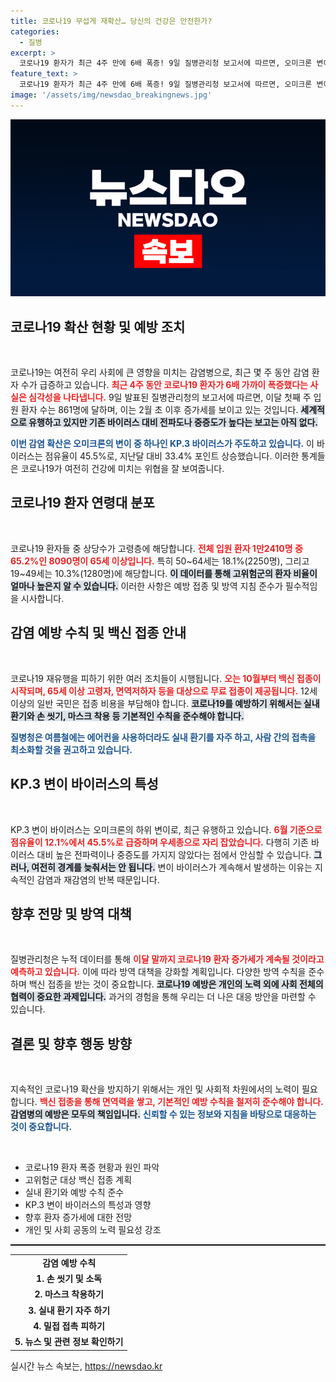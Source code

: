 ```yaml
---
title: 코로나19 무섭게 재확산… 당신의 건강은 안전한가?
categories:
  - 질병
excerpt: >
  코로나19 환자가 최근 4주 만에 6배 폭증! 9일 질병관리청 보고서에 따르면, 오미크론 변이가 주도하며 65세 이상 고령층의 입원 비율이 65.2%에 달한다. 백신 접종이 오는 10월 시작될 예정이다. 예방 수칙을 지키세요!
feature_text: >
  코로나19 환자가 최근 4주 만에 6배 폭증! 9일 질병관리청 보고서에 따르면, 오미크론 변이가 주도하며 65세 이상 고령층의 입원 비율이 65.2%에 달한다. 백신 접종이 오는 10월 시작될 예정이다. 예방 수칙을 지키세요!
image: '/assets/img/newsdao_breakingnews.jpg'
---
```


<p><img src="/assets/img/newsdao_breakingnews.jpg" alt="pcversion 속보" /></p>

<h2 data-ke-size="size26">코로나19 확산 현황 및 예방 조치</h2>

<p data-ke-size="size16">&nbsp;</p>

<p>코로나19는 여전히 우리 사회에 큰 영향을 미치는 감염병으로, 최근 몇 주 동안 감염 환자 수가 급증하고 있습니다. <b><span style="color: #ee2323;">최근 4주 동안 코로나19 환자가 6배 가까이 폭증했다는 사실은 심각성을 나타냅니다.</span></b> 9일 발표된 질병관리청의 보고서에 따르면, 이달 첫째 주 입원 환자 수는 861명에 달하며, 이는 2월 초 이후 증가세를 보이고 있는 것입니다. <b><span style="background-color: #21538527;">세계적으로 유행하고 있지만 기존 바이러스 대비 전파도나 중증도가 높다는 보고는 아직 없다.</span></b></p>

<p><b><span style="color: #1a5490;">이번 감염 확산은 오미크론의 변이 중 하나인 KP.3 바이러스가 주도하고 있습니다.</span></b> 이 바이러스는 점유율이 45.5%로, 지난달 대비 33.4% 포인트 상승했습니다. 이러한 통계들은 코로나19가 여전히 건강에 미치는 위협을 잘 보여줍니다.</p>

<h2 data-ke-size="size26">코로나19 환자 연령대 분포</h2>

<p data-ke-size="size16">&nbsp;</p>

<p>코로나19 환자들 중 상당수가 고령층에 해당합니다. <b><span style="color: #ee2323;">전체 입원 환자 1만2410명 중 65.2%인 8090명이 65세 이상입니다.</span></b> 특히 50~64세는 18.1%(2250명), 그리고 19~49세는 10.3%(1280명)에 해당합니다. <b><span style="background-color: #21538527;">이 데이터를 통해 고위험군의 환자 비율이 얼마나 높은지 알 수 있습니다.</span></b> 이러한 사항은 예방 접종 및 방역 지침 준수가 필수적임을 시사합니다. </p>

<h2 data-ke-size="size26">감염 예방 수칙 및 백신 접종 안내</h2>

<p data-ke-size="size16">&nbsp;</p>

<p>코로나19 재유행을 피하기 위한 여러 조치들이 시행됩니다. <b><span style="color: #ee2323;">오는 10월부터 백신 접종이 시작되며, 65세 이상 고령자, 면역저하자 등을 대상으로 무료 접종이 제공됩니다.</span></b> 12세 이상의 일반 국민은 접종 비용을 부담해야 합니다. <b><span style="background-color: #21538527;">코로나19를 예방하기 위해서는 실내 환기와 손 씻기, 마스크 착용 등 기본적인 수칙을 준수해야 합니다.</span></b> </p>

<p><b><span style="color: #1a5490;">질병청은 여름철에는 에어컨을 사용하더라도 실내 환기를 자주 하고, 사람 간의 접촉을 최소화할 것을 권고하고 있습니다.</span></b> </p>

<h2 data-ke-size="size26">KP.3 변이 바이러스의 특성</h2>

<p data-ke-size="size16">&nbsp;</p>

<p>KP.3 변이 바이러스는 오미크론의 하위 변이로, 최근 유행하고 있습니다. <b><span style="color: #ee2323;">6월 기준으로 점유율이 12.1%에서 45.5%로 급증하며 우세종으로 자리 잡았습니다.</span></b> 다행히 기존 바이러스 대비 높은 전파력이나 중증도를 가지지 않았다는 점에서 안심할 수 있습니다. <b><span style="background-color: #21538527;">그러나, 여전히 경계를 늦춰서는 안 됩니다.</span></b> 변이 바이러스가 계속해서 발생하는 이유는 지속적인 감염과 재감염의 반복 때문입니다.</p>

<h2 data-ke-size="size26">향후 전망 및 방역 대책</h2>

<p data-ke-size="size16">&nbsp;</p>

<p>질병관리청은 누적 데이터를 통해 <b><span style="color: #ee2323;">이달 말까지 코로나19 환자 증가세가 계속될 것이라고 예측하고 있습니다.</span></b> 이에 따라 방역 대책을 강화할 계획입니다. 다양한 방역 수칙을 준수하며 백신 접종을 받는 것이 중요합니다. <b><span style="background-color: #21538527;">코로나19 예방은 개인의 노력 외에 사회 전체의 협력이 중요한 과제입니다.</span></b> 과거의 경험을 통해 우리는 더 나은 대응 방안을 마련할 수 있습니다.</p>

<h2 data-ke-size="size26">결론 및 향후 행동 방향</h2>

<p data-ke-size="size16">&nbsp;</p>

<p>지속적인 코로나19 확산을 방지하기 위해서는 개인 및 사회적 차원에서의 노력이 필요합니다. <b><span style="color: #ee2323;">백신 접종을 통해 면역력을 쌓고, 기본적인 예방 수칙을 철저히 준수해야 합니다.</span></b> <b><span style="background-color: #21538527;">감염병의 예방은 모두의 책임입니다.</span></b> <b><span style="color: #1a5490;">신뢰할 수 있는 정보와 지침을 바탕으로 대응하는 것이 중요합니다.</span></b> </p>

<p data-ke-size="size16">&nbsp;</p>

<ul>
    <li>코로나19 환자 폭증 현황과 원인 파악</li>
    <li>고위험군 대상 백신 접종 계획</li>
    <li>실내 환기와 예방 수칙 준수</li>
    <li>KP.3 변이 바이러스의 특성과 영향</li>
    <li>향후 환자 증가세에 대한 전망</li>
    <li>개인 및 사회 공동의 노력 필요성 강조</li>
</ul>

<hr style="border-top: 1px solid #000;">

<table>
    <tr>
        <td style="text-align: center; height: 17px;"><b>감염 예방 수칙</b></td>
    </tr>
    <tr>
        <td style="text-align: center; height: 17px;"><b>1. 손 씻기 및 소독</b></td>
    </tr>
    <tr>
        <td style="text-align: center; height: 17px;"><b>2. 마스크 착용하기</b></td>
    </tr>
    <tr>
        <td style="text-align: center; height: 17px;"><b>3. 실내 환기 자주 하기</b></td>
    </tr>
    <tr>
        <td style="text-align: center; height: 17px;"><b>4. 밀접 접촉 피하기</b></td>
    </tr>
    <tr>
        <td style="text-align: center; height: 17px;"><b>5. 뉴스 및 관련 정보 확인하기</b></td>
    </tr>
</table>
실시간 뉴스 속보는, <a href="https://newsdao.kr" rel="dofollow">https://newsdao.kr</a>


